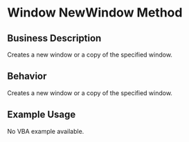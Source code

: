 # Window NewWindow Method

## Business Description
Creates a new window or a copy of the specified window.

## Behavior
Creates a new window or a copy of the specified window.

## Example Usage
No VBA example available.